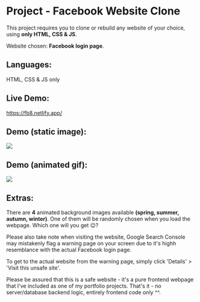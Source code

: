 # Project - Facebook Website Clone
This project requires you to clone or rebuild any website of your choice, using **only HTML, CSS & JS**.

Website chosen: **Facebook login page**.

## Languages:
HTML, CSS & JS only

## Live Demo:
https://fb8.netlify.app/

## Demo (static image):
<img src="https://github.com/melvincwng/facebook-clone/blob/master/images/fbclone.JPG"/>

## Demo (animated gif):
<img src="https://github.com/melvincwng/facebook-clone/blob/master/images/fbclone.gif" />

## Extras:
There are **4** animated background images available **(spring, summer, autumn, winter)**. One of them will be randomly chosen when you load the webpage. Which one will you get 😉?

Please also take note when visiting the website, Google Search Console may mistakenly flag a warning page on your screen due to it's highh resemblance with the actual Facebook login page. 

To get to the actual website from the warning page, simply click 'Details' > 'Visit this unsafe site'.

Please be assured that this is a safe website - it's a pure frontend webpage that I've included as one of my portfolio projects. That's it - no server/database backend logic, entirely frontend code only ^^.


